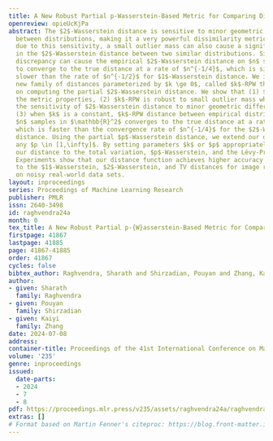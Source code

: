 ```yaml
---
title: A New Robust Partial p-Wasserstein-Based Metric for Comparing Distributions
openreview: opieUcKjPa
abstract: The $2$-Wasserstein distance is sensitive to minor geometric differences
  between distributions, making it a very powerful dissimilarity metric. However,
  due to this sensitivity, a small outlier mass can also cause a significant increase
  in the $2$-Wasserstein distance between two similar distributions. Similarly, sampling
  discrepancy can cause the empirical $2$-Wasserstein distance on $n$ samples in $\mathbb{R}^2$
  to converge to the true distance at a rate of $n^{-1/4}$, which is significantly
  slower than the rate of $n^{-1/2}$ for $1$-Wasserstein distance. We introduce a
  new family of distances parameterized by $k \ge 0$, called $k$-RPW that is based
  on computing the partial $2$-Wasserstein distance. We show that (1) $k$-RPW satisfies
  the metric properties, (2) $k$-RPW is robust to small outlier mass while retaining
  the sensitivity of $2$-Wasserstein distance to minor geometric differences, and
  (3) when $k$ is a constant, $k$-RPW distance between empirical distributions on
  $n$ samples in $\mathbb{R}^2$ converges to the true distance at a rate of $n^{-1/3}$,
  which is faster than the convergence rate of $n^{-1/4}$ for the $2$-Wasserstein
  distance. Using the partial $p$-Wasserstein distance, we extend our distance to
  any $p \in [1,\infty]$. By setting parameters $k$ or $p$ appropriately, we can reduce
  our distance to the total variation, $p$-Wasserstein, and the Lévy-Prokhorov distances.
  Experiments show that our distance function achieves higher accuracy in comparison
  to the $1$-Wasserstein, $2$-Wasserstein, and TV distances for image retrieval tasks
  on noisy real-world data sets.
layout: inproceedings
series: Proceedings of Machine Learning Research
publisher: PMLR
issn: 2640-3498
id: raghvendra24a
month: 0
tex_title: A New Robust Partial p-{W}asserstein-Based Metric for Comparing Distributions
firstpage: 41867
lastpage: 41885
page: 41867-41885
order: 41867
cycles: false
bibtex_author: Raghvendra, Sharath and Shirzadian, Pouyan and Zhang, Kaiyi
author:
- given: Sharath
  family: Raghvendra
- given: Pouyan
  family: Shirzadian
- given: Kaiyi
  family: Zhang
date: 2024-07-08
address:
container-title: Proceedings of the 41st International Conference on Machine Learning
volume: '235'
genre: inproceedings
issued:
  date-parts:
  - 2024
  - 7
  - 8
pdf: https://proceedings.mlr.press/v235/assets/raghvendra24a/raghvendra24a.pdf
extras: []
# Format based on Martin Fenner's citeproc: https://blog.front-matter.io/posts/citeproc-yaml-for-bibliographies/
---
```

